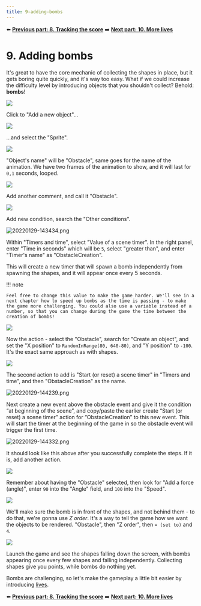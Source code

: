 ```yaml
---
title: 9-adding-bombs
---
```

⬅️ **[Previous part: 8. Tracking the score](/gdevelop5/tutorials/geometry-monster/8-tracking-score)** ➡️ **[Next part: 10. More lives](/gdevelop5/tutorials/geometry-monster/10-more-lives)**

# 9. Adding bombs

It's great to have the core mechanic of collecting the shapes in place, but it gets boring quite quickly, and it's way too easy. What if we could increase the difficulty level by introducing objects that you shouldn't collect? Behold: **bombs**!

![](/gdevelop5/tutorials/geometry-monster/122.png)

Click to "Add a new object"...

![](/gdevelop5/tutorials/geometry-monster/123.png)

...and select the "Sprite".

![](/gdevelop5/tutorials/geometry-monster/124.png)

"Object's name" will be "Obstacle", same goes for the name of the animation. We have two frames of the animation to show, and it will last for `0,1` seconds, looped.

![](/gdevelop5/tutorials/geometry-monster/125.png)

Add another comment, and call it "Obstacle".

![](/gdevelop5/tutorials/geometry-monster/127.png)

Add new condition, search the "Other conditions".

![20220129-143434.png](/gdevelop5/tutorials/geometry-monster/9-adding-bombs/pasted/20220129-143434.png)

Within "Timers and time", select "Value of a scene timer". In the right panel, enter "Time in seconds" which will be `5`, select "greater than", and enter "Timer's name" as "ObstacleCreation".

This will create a new timer that will spawn a bomb independently from spawning the shapes, and it will appear once every 5 seconds.

!!! note

    Feel free to change this value to make the game harder. We'll see in a next chapter how to speed up bombs as the time is passing - to make the game more challenging. You could also use a variable instead of a number, so that you can change during the game the time between the creation of bombs!

![](/gdevelop5/tutorials/geometry-monster/129.png)

Now the action - select the "Obstacle", search for "Create an object", and set the "X position" to `RandomInRange(80, 640-80)`, and "Y position" to `-100`. It's the exact same approach as with shapes.

![](/gdevelop5/tutorials/geometry-monster/131.png)

The second action to add is "Start (or reset) a scene timer" in "Timers and time", and then "ObstacleCreation" as the name.

![20220129-144239.png](/gdevelop5/tutorials/geometry-monster/9-adding-bombs/pasted/20220129-144239.png)

Next create a new event above the obstacle event and give it the condition “at beginning of the scene”, and copy/paste the earlier create “Start (or reset) a scene timer” action for “ObstacleCreation” to this new event. This will start the timer at the beginning of the game in so the obstacle event will trigger the first time.

![20220129-144332.png](/gdevelop5/tutorials/geometry-monster/9-adding-bombs/pasted/20220129-144332.png)

It should look like this above after you successfully complete the steps. If it is, add another action.

![](/gdevelop5/tutorials/geometry-monster/133.png)

Remember about having the "Obstacle" selected, then look for "Add a force (angle)", enter `90` into the "Angle" field, and `100` into the "Speed".

![](/gdevelop5/tutorials/geometry-monster/134.png)

We'll make sure the bomb is in front of the shapes, and not behind them - to do that, we're gonna use *Z order*. It's a way to tell the game how we want the objects to be rendered. "Obstacle", then "Z order", then `= (set to)` and `4`.

![](/gdevelop5/tutorials/geometry-monster/135.png)

Launch the game and see the shapes falling down the screen, with bombs appearing once every few shapes and falling independently. Collecting shapes give you points, while bombs do nothing yet.

Bombs are challenging, so let's make the gameplay a little bit easier by introducing [lives](/gdevelop5/tutorials/geometry-monster/10-more-lives).

⬅️ **[Previous part: 8. Tracking the score](/gdevelop5/tutorials/geometry-monster/8-tracking-score)** ➡️ **[Next part: 10. More lives](/gdevelop5/tutorials/geometry-monster/10-more-lives)**
